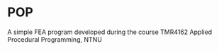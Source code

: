POP
===

A simple FEA program developed during the course TMR4162 Applied Procedural Programming, NTNU

